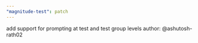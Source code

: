 ```yaml
---
"magnitude-test": patch
---
```


add support for prompting at test and test group levels
author: @ashutosh-rath02
